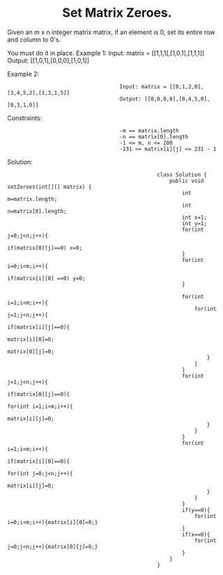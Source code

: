 <h1 align="center">Set Matrix Zeroes.
</h1>

Given an m x n integer matrix matrix, if an element is 0, set its entire row and column to 0's.

You must do it in place.
Example 1:
                                        Input: matrix = [[1,1,1],[1,0,1],[1,1,1]]
                                        Output: [[1,0,1],[0,0,0],[1,0,1]]

Example 2:

                                        Input: matrix = [[0,1,2,0],[3,4,5,2],[1,3,1,5]]
                                        Output: [[0,0,0,0],[0,4,5,0],[0,3,1,0]]

Constraints:

                                        -m == matrix.length
                                        -n == matrix[0].length
                                        -1 <= m, n <= 200
                                        -231 <= matrix[i][j] <= 231 - 1

Solution:

                                                    class Solution {
                                                        public void setZeroes(int[][] matrix) {
                                                            int m=matrix.length;
                                                            int n=matrix[0].length;
                                                            int x=1;
                                                            int y=1;
                                                            for(int j=0;j<n;j++){
                                                                if(matrix[0][j]==0) x=0;
                                                            }
                                                            for(int i=0;i<m;i++){
                                                                if(matrix[i][0] ==0) y=0;
                                                            }

                                                            for(int i=1;i<m;i++){
                                                                for(int j=1;j<n;j++){
                                                                    if(matrix[i][j]==0){
                                                                        matrix[i][0]=0;
                                                                        matrix[0][j]=0;
                                                                    }
                                                                }
                                                            }
                                                            for(int j=1;j<n;j++){
                                                                if(matrix[0][j]==0){
                                                                    for(int i=1;i<m;i++){
                                                                        matrix[i][j]=0;
                                                                    }
                                                                }
                                                            }
                                                            for(int i=1;i<m;i++){
                                                                if(matrix[i][0]==0){
                                                                    for(int j=0;j<n;j++){
                                                                        matrix[i][j]=0;
                                                                    }
                                                                }
                                                            }
                                                            if(y==0){
                                                                for(int i=0;i<m;i++){matrix[i][0]=0;}
                                                            }
                                                            if(x==0){
                                                                for(int j=0;j<n;j++){matrix[0][j]=0;}
                                                            }
                                                        }
                                                    }

